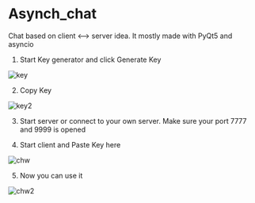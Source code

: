 # Asynch_chat
Chat based on client &lt;--> server idea. It mostly made with PyQt5 and asyncio



1. Start Key generator and click Generate Key

![key](https://user-images.githubusercontent.com/105741091/235296161-bdea8a94-4637-4194-8bd3-8ab817823dec.png)

2. Copy Key

![key2](https://user-images.githubusercontent.com/105741091/235296552-19eb4a4c-7ccb-4b4f-92d9-f70afa791c3e.png)

3. Start server or connect to your own server. Make sure your port 7777 and 9999 is opened

4. Start client and Paste Key here

![chw](https://user-images.githubusercontent.com/105741091/235296889-9c864e4f-9a40-4ad9-9ee3-5e1574367872.png)

5. Now you can use it

![chw2](https://user-images.githubusercontent.com/105741091/235298023-52465bcc-1168-4704-979a-45a10022704f.png)


